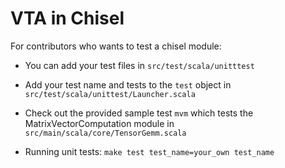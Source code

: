 <!--- Licensed to the Apache Software Foundation (ASF) under one -->
<!--- or more contributor license agreements.  See the NOTICE file -->
<!--- distributed with this work for additional information -->
<!--- regarding copyright ownership.  The ASF licenses this file -->
<!--- to you under the Apache License, Version 2.0 (the -->
<!--- "License"); you may not use this file except in compliance -->
<!--- with the License.  You may obtain a copy of the License at -->

<!---   http://www.apache.org/licenses/LICENSE-2.0 -->

<!--- Unless required by applicable law or agreed to in writing, -->
<!--- software distributed under the License is distributed on an -->
<!--- "AS IS" BASIS, WITHOUT WARRANTIES OR CONDITIONS OF ANY -->
<!--- KIND, either express or implied.  See the License for the -->
<!--- specific language governing permissions and limitations -->
<!--- under the License. -->

<!--- Modified by contributors from Intel Labs -->

VTA in Chisel
===================================================
For contributors who wants to test a chisel module:

 - You can add your test files in  `src/test/scala/unitttest`
 - Add your test name and tests to the `test` object in `src/test/scala/unittest/Launcher.scala`
 - Check out the provided sample test `mvm` which tests the MatrixVectorComputation module
    in `src/main/scala/core/TensorGemm.scala`

- Running unit tests: `make test test_name=your_own test_name`
